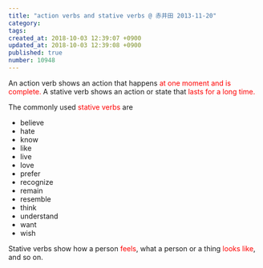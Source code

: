 ```yaml
---
title: "action verbs and stative verbs @ 赤井田 2013-11-20"
category: 
tags: 
created_at: 2018-10-03 12:39:07 +0900
updated_at: 2018-10-03 12:39:08 +0900
published: true
number: 10948
---
```


An action verb shows an action that happens <span class="deco" style="color:#FF0000;">at one moment and is complete. </span>
A stative verb shows an action or state that <span class="deco" style="color:#FF0000;">lasts for a long time.</span>

The commonly used <span class="deco" style="color:#FF0000;">stative verbs</span> are
- believe
- hate
- know
- like
- live
- love
- prefer
- recognize
- remain
- resemble
- think 
- understand
- want
- wish

Stative verbs show how a person <span class="deco" style="color:#FF0000;">feels</span>, what a person or a thing <span class="deco" style="color:#FF0000;">looks like</span>, and so on.
